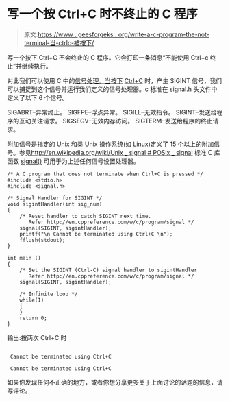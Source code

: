 # 写一个按 Ctrl+C 时不终止的 C 程序

> 原文:[https://www . geesforgeks . org/write-a-c-program-the-not-terminal-当-ctrlc-被按下/](https://www.geeksforgeeks.org/write-a-c-program-that-doesnt-terminate-when-ctrlc-is-pressed/)

写一个按下 Ctrl+C 不会终止的 C 程序。它会打印一条消息“不能使用 Ctrl+c 终止”并继续执行。

对此我们可以使用 C 中的[信号处理。当按下](http://en.wikipedia.org/wiki/C_signal_handling) [Ctrl+C](http://en.wikipedia.org/wiki/Control-C) 时，产生 SIGINT 信号，我们可以捕捉到这个信号并运行我们定义的信号处理器。c 标准在 signal.h 头文件中定义了以下 6 个信号。

SIGABRT–异常终止。
SIGFPE–浮点异常。
SIGILL–无效指令。
SIGINT–发送给程序的互动关注请求。
SIGSEGV–无效内存访问。
SIGTERM–发送给程序的终止请求。

附加信号是指定的 Unix 和类 Unix 操作系统(如 Linux)定义了 15 个以上的附加信号。参见[http://en.wikipedia.org/wiki/<wbr>Unix _ signal # POSix _ signal](http://en.wikipedia.org/wiki/Unix_signal#POSIX_signals)
标准 C 库函数 [signal()](http://en.cppreference.com/w/c/program/signal) 可用于为上述任何信号设置处理器。

```
/* A C program that does not terminate when Ctrl+C is pressed */
#include <stdio.h>
#include <signal.h>

/* Signal Handler for SIGINT */
void sigintHandler(int sig_num)
{
    /* Reset handler to catch SIGINT next time.
       Refer http://en.cppreference.com/w/c/program/signal */
    signal(SIGINT, sigintHandler);
    printf("\n Cannot be terminated using Ctrl+C \n");
    fflush(stdout);
}

int main ()
{
    /* Set the SIGINT (Ctrl-C) signal handler to sigintHandler 
       Refer http://en.cppreference.com/w/c/program/signal */
    signal(SIGINT, sigintHandler);

    /* Infinite loop */
    while(1)
    {        
    }
    return 0;
}
```

输出:按两次 Ctrl+C 时

```

 Cannot be terminated using Ctrl+C

 Cannot be terminated using Ctrl+C
```

如果你发现任何不正确的地方，或者你想分享更多关于上面讨论的话题的信息，请写评论。